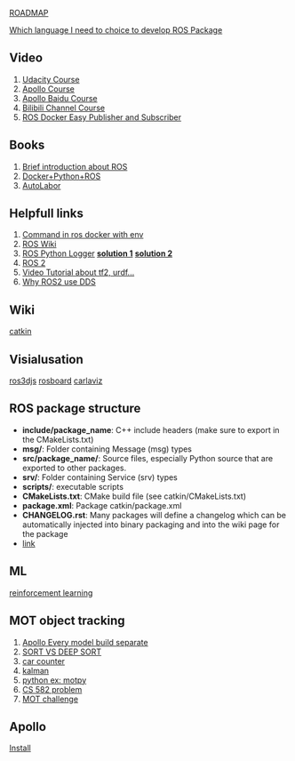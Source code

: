 [ROADMAP](https://sarrasor.github.io/RoboticsRoadmap/)


[Which language I need to choice to develop ROS Package](https://roboticsbackend.com/python-vs-cpp-with-ros/)
## Video
1. [Udacity Course](https://learn.udacity.com/courses/ud0419/lessons/)
2. [Apollo Course](https://github.com/ApolloAuto/apollo)
3. [Apollo Baidu Course](https://apollo.baidu.com/community/course/outline/)
4. [Bilibili Channel Course](https://www.bilibili.com/video/BV1mJ411R7Ni/?share_source=copy_web)
5. [ROS Docker Easy Publisher and Subscriber](https://www.youtube.com/watch?v=IDGtmcydio0)

## Books
1. [Brief introduction about ROS](http://docs.voltbro.ru/starting-ros/messaging/message.html)
2. [Docker+Python+ROS](https://github.com/ginomempin/sample-dockerized-ros2-node)
3. [AutoLabor](http://www.autolabor.com.cn)

## Helpfull links
1. [Command in ros docker with env](https://stackoverflow.com/questions/55941916/unable-to-execute-catkin-commands-using-run-in-dockerfile) 
2. [ROS Wiki](http://wiki.ros.org/)
3. [ROS Python Logger](https://github.com/ros/ros_comm/issues/1384)  **[solution 1](https://gist.github.com/nzjrs/8712011)** **[solution 2](https://docs.python-guide.org/writing/logging/)**
4. [ROS 2](https://docs.ros.org/en/humble/Tutorials)
5. [Video Tutorial about tf2, urdf...](https://articulatedrobotics.xyz/ready-for-ros-7-urdf/)
6. [Why ROS2 use DDS](https://design.ros2.org/articles/ros_on_dds.html)

## Wiki
[catkin](http://wiki.ros.org/catkin/commands)

## Visialusation
[ros3djs](https://github.com/deltaautonomy/delta_viz)
[rosboard](https://github.com/dheera/rosboard)
[carlaviz](https://carla.readthedocs.io/en/0.9.11/plugins_carlaviz/#download-the-plugin)

## ROS package structure
- **include/package_name**: C++ include headers (make sure to export in the CMakeLists.txt)
- **msg/**: Folder containing Message (msg) types
- **src/package_name/**: Source files, especially Python source that are exported to other packages.
- **srv/**: Folder containing Service (srv) types
- **scripts/**: executable scripts
- **CMakeLists.txt**: CMake build file (see catkin/CMakeLists.txt)
- **package.xml**: Package catkin/package.xml
- **CHANGELOG.rst**: Many packages will define a changelog which can be automatically injected into binary packaging and into the wiki page for the package 
- [link](http://wiki.ros.org/Packages)

## ML
[reinforcement learning](https://pythonprogramming.net/introduction-reinforcement-learning-stable-baselines-3-tutorial/)

## MOT object tracking
1. [Apollo Every model build separate](https://github.com/ApolloAuto/apollo/issues/2629)
2. [SORT VS DEEP SORT](https://www.linkedin.com/pulse/object-tracking-sort-deepsort-daniel-pleus/?trk=pulse-article_more-articles_related-content-card)
3. [car counter](https://www.youtube.com/watch?v=WgPbbWmnXJ8&t=7675s)
4. [kalman](https://www.youtube.com/watch?v=3iqRhbXBVRE)
5. [python ex: motpy](https://github.com/wmuron/motpy)
6. [CS 582 problem](https://cs-people.bu.edu/ainezm/cs585-A4-sidmys-ainezm.html)
7. [MOT challenge](https://motchallenge.net/)

## Apollo
[Install](https://www.jianshu.com/p/7a5a23e5ca31)
